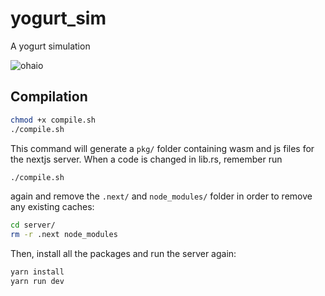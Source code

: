 # yogurt_sim
A yogurt simulation

![ohaio](https://media.tenor.com/G78em4XTdjwAAAAd/yogurt.gif)

## Compilation

```bash
chmod +x compile.sh
./compile.sh
```

This command will generate a `pkg/` folder containing wasm and js files for the nextjs server.
When a code is changed in lib.rs, remember run 
```bash
./compile.sh

```
again and remove the `.next/` and `node_modules/` folder in order to remove any existing caches:
```bash
cd server/
rm -r .next node_modules 
```
Then, install all the packages and run the server again:
```bash
yarn install
yarn run dev
```


